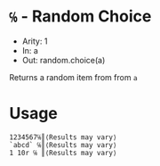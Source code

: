 # `℅` - Random Choice

- Arity: 1
- In: a
- Out: random.choice(a)

Returns a random item from from `a`

# Usage
```
1234567℅║⟨Results may vary⟩
`abcd` ℅║⟨Results may vary⟩
1 10r ℅ ║⟨Results may vary⟩
```
